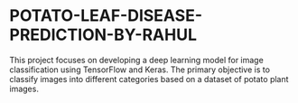 # POTATO-LEAF-DISEASE-PREDICTION-BY-RAHUL
This project focuses on developing a deep learning model for image classification using TensorFlow and Keras. The primary objective is to classify images into different categories based on a dataset of potato plant images. 
